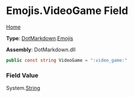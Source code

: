 # Emojis\.VideoGame Field

[Home](../../../README.md)

**Type**: [DotMarkdown](../../README.md)\.[Emojis](../README.md)

**Assembly**: DotMarkdown\.dll

```csharp
public const string VideoGame = ":video_game:"
```

### Field Value

System\.[String](https://docs.microsoft.com/en-us/dotnet/api/system.string)